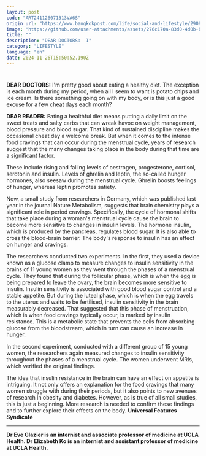 ```yaml
---
layout: post
code: "ART241126071313VA6S"
origin_url: "https://www.bangkokpost.com/life/social-and-lifestyle/2908870/menstrual-cravings-are-all-in-your-head-–-in-your-brain"
image: "https://github.com/user-attachments/assets/276c170a-83d0-4d0b-bfc5-a1edbf6f569c"
title: ""
description: "DEAR DOCTORS:  I"
category: "LIFESTYLE"
language: "en"
date: 2024-11-26T15:50:52.190Z
---
```


# 

**DEAR DOCTORS:** I'm pretty good about eating a healthy diet. The exception is each month during my period, when all I seem to want is potato chips and ice cream. Is there something going on with my body, or is this just a good excuse for a few cheat days each month?

**DEAR READER:** Eating a healthful diet means putting a daily limit on the sweet treats and salty carbs that can wreak havoc on weight management, blood pressure and blood sugar. That kind of sustained discipline makes the occasional cheat day a welcome break. But when it comes to the intense food cravings that can occur during the menstrual cycle, years of research suggest that the many changes taking place in the body during that time are a significant factor.

These include rising and falling levels of oestrogen, progesterone, cortisol, serotonin and insulin. Levels of ghrelin and leptin, the so-called hunger hormones, also seesaw during the menstrual cycle. Ghrelin boosts feelings of hunger, whereas leptin promotes satiety.

Now, a small study from researchers in Germany, which was published last year in the journal Nature Metabolism, suggests that brain chemistry plays a significant role in period cravings. Specifically, the cycle of hormonal shifts that take place during a woman's menstrual cycle cause the brain to become more sensitive to changes in insulin levels. The hormone insulin, which is produced by the pancreas, regulates blood sugar. It is also able to cross the blood-brain barrier. The body's response to insulin has an effect on hunger and cravings.

The researchers conducted two experiments. In the first, they used a device known as a glucose clamp to measure changes to insulin sensitivity in the brains of 11 young women as they went through the phases of a menstrual cycle. They found that during the follicular phase, which is when the egg is being prepared to leave the ovary, the brain becomes more sensitive to insulin. Insulin sensitivity is associated with good blood sugar control and a stable appetite. But during the luteal phase, which is when the egg travels to the uterus and waits to be fertilised, insulin sensitivity in the brain measurably decreased. That suggested that this phase of menstruation, which is when food cravings typically occur, is marked by insulin resistance. This is a metabolic state that prevents the cells from absorbing glucose from the bloodstream, which in turn can cause an increase in hunger.

In the second experiment, conducted with a different group of 15 young women, the researchers again measured changes to insulin sensitivity throughout the phases of a menstrual cycle. The women underwent MRIs, which verified the original findings.

The idea that insulin resistance in the brain can have an effect on appetite is intriguing. It not only offers an explanation for the food cravings that many women struggle with during their periods, but it also points to new avenues of research in obesity and diabetes. However, as is true of all small studies, this is just a beginning. More research is needed to confirm these findings and to further explore their effects on the body. **Universal Features Syndicate**

* * *

**Dr Eve Glazier is an internist and associate professor of medicine at UCLA Health. Dr Elizabeth Ko is an internist and assistant professor of medicine at UCLA Health.**